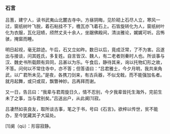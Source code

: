 <script type="text/javascript">
    var head = document.getElementsByTagName('head')[0];
    cssURL = '/public/article_1.css';
    linkTag = document.createElement('link');
    linkTag.href = cssURL;
    linkTag.setAttribute('type','text/css');
    linkTag.setAttribute('rel','stylesheet');
    head.appendChild(linkTag);
</script>
### 石言

吕蓍，建宁人，读书武夷山北麓古寺中。方昼阴晦，见阶砌上石尽人立，寒风一过，窗纸树叶飞脱，着石粘挂不下，檐瓦亦飞着石上。石皆旋转化为人，窗纸树叶化为衣服，瓦化冠帻，颀然丈夫十余人，坐踞佛殿间，清淡雅论，娓娓可听。吕怖骇，掩窗而睡。

明日起视，毫无踪迹。午后，石又立如昨。数日以后，竟成泛常，了不为害。吕遂出与接谈，问其姓氏，多复姓。自言皆汉、魏人，有二老者则秦时人也。所谈事与汉、魏史书所载颇有异同，吕甚以为乐。午食后，静待其来，询以托物幻形之故，不答。问何以不常住寺中，亦不答；但答语曰：“吕君雅士，今夕月明，我共来角武，以广君所未见。”是夜，各携刀剑来，有古兵器，不似戈戟，而不能强加名者。就月起舞，或只或双，飘瞥神妙。吕再拜而谢。

又一日，告吕曰：“我辈与君周旋日久，情不忍别，今夕我辈皆托生海外，完前生未了之事，当与君别矣。”吕送出户，从此阒[1]寂。

吕凄然如丧良友，取所谈古事，笔之于书，号曰《石言》。欲梓以传世，贫不能办，至今犹藏其子大延处。

[1]阒（qù）：形容寂静。

